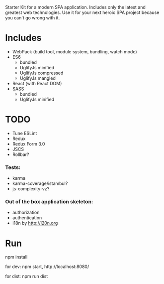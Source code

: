 Starter Kit for a modern SPA application. Includes only the latest and greatest web technologies. Use it for your next heroic SPA project because you can't go wrong with it.

# Includes

* WebPack (build tool, module system, bundling, watch mode)
* ES6
  * bundled
  * UglifyJs minified
  * UglifyJs compressed
  * UglifyJs mangled
* React (with React DOM)
* SASS
  * bundled
  * UglifyJs minified

# TODO

* Tune ESLint
* Redux
* Redux Form 3.0
* JSCS
* Rollbar?

### Tests:

* karma
* karma-coverage/istambul?
* js-complexity-vz?

### Out of the box application skeleton:

* authorization
* authentication
* i18n by http://l20n.org

# Run
npm install

for dev: npm start, http://localhost:8080/

for dist: npm run dist
